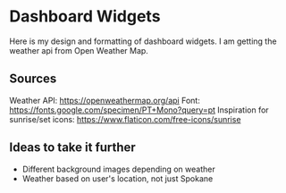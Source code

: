 # Dashboard Widgets
Here is my design and formatting of dashboard widgets. I am getting the weather api from Open Weather Map.

## Sources
Weather API: https://openweathermap.org/api
Font: https://fonts.google.com/specimen/PT+Mono?query=pt
Inspiration for sunrise/set icons: https://www.flaticon.com/free-icons/sunrise

## Ideas to take it further
* Different background images depending on weather
* Weather based on user's location, not just Spokane
